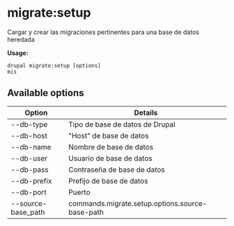 # migrate:setup
Cargar y crear las migraciones pertinentes para una base de datos heredada

**Usage:**
```
drupal migrate:setup [options]
mis
```

## Available options
Option | Details
-------|-------------
--db-type | Tipo de base de datos de Drupal
--db-host | "Host" de base de datos
--db-name | Nombre de base de datos
--db-user | Usuario de base de datos
--db-pass | Contraseña de base de datos
--db-prefix | Prefijo de base de datos
--db-port | Puerto
--source-base_path | commands.migrate.setup.options.source-base-path
